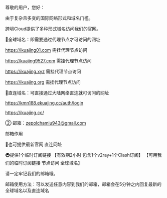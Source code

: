 尊敬的用户，您好：

由于复杂且多变的国际网络形式和域名门槛。

跨境Cloud提供了多种形式域名访问我们的官网。

🚌全球域名：即需要通过代理节点才可访问的网址

https://ikuajing01.com         需挂代理节点访问

https://kuajing9527.com     需挂代理节点访问

https://ikuajing.xyz              需挂代理节点访问

https://ikuajing.org              需挂代理节点访问





🚠直连域名：可直接通过大陆网络直连就可访问的网址

https://kmn188.ekuajing.cc/auth/login

https://ikuajing.cc/


② 邮箱：zepolchamiu943@gmail.com

邮箱作用

🚅也可提供最新官网 直连网址

🚇提供1个临时订阅链接 【有效期2小时 包含1个v2ray+1个Clash订阅】
【可用我们的临时订阅链接 节点访问 全球域名】

请一定牢记我们的邮箱哦。


邮箱使用方法：可以发送任意内容到我们的邮箱，邮箱会在5分钟之内回复最新的全球域名以及直连域名
